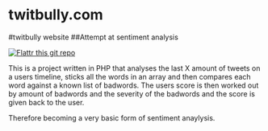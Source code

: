 twitbully.com
=============

#twitbully website
##Attempt at sentiment analysis




[![Flattr this git repo](http://api.flattr.com/button/flattr-badge-large.png)](https://flattr.com/submit/auto?user_id6footgeek&url=https://github.com/6footGeek/twitbully.com/&title=twitbully.com&language=en&tags=github&category=software)




This is a project written in PHP that analyses the last X amount of tweets on a users timeline, sticks all the words in an array and then compares each word against a known list of badwords.
The users score is then worked out by amount of badwords and the severity of the badwords and the score is given back to the user.

Therefore becoming a very basic form of sentiment anaylysis.
